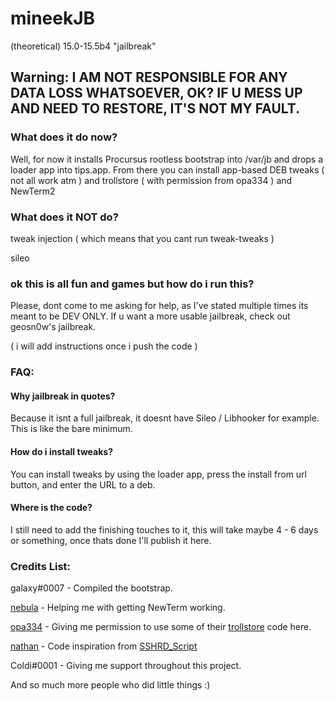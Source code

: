 # mineekJB
(theoretical) 15.0-15.5b4 "jailbreak"

## Warning: I AM NOT RESPONSIBLE FOR ANY DATA LOSS WHATSOEVER, OK? IF U MESS UP AND NEED TO RESTORE, IT'S NOT MY FAULT.

### What does it do now?
Well, for now it installs Procursus rootless bootstrap into /var/jb and drops a loader app into tips.app. From there you can install app-based DEB tweaks ( not all work atm ) and trollstore ( with permission from opa334 ) and NewTerm2

### What does it NOT do?
tweak injection ( which means that you cant run tweak-tweaks )

sileo

### ok this is all fun and games but how do i run this?
Please, dont come to me asking for help, as I've stated multiple times its meant to be DEV ONLY. If u want a more usable jailbreak, check out geosn0w's jailbreak.

( i will add instructions once i push the code )

### FAQ:
#### Why jailbreak in quotes?
Because it isnt a full jailbreak, it doesnt have Sileo / Libhooker for example. This is like the bare minimum.

#### How do i install tweaks?
You can install tweaks by using the loader app, press the install from url button, and enter the URL to a deb.

#### Where is the code?
I still need to add the finishing touches to it, this will take maybe 4 - 6 days or something, once thats done I'll publish it here.

### Credits List:
galaxy#0007 - Compiled the bootstrap.

[nebula](https://github.com/itsnebulalol/) - Helping me with getting NewTerm working.

[opa334](https://github.com/opa334/) - Giving me permission to use some of their [trollstore](https://github.com/opa334/TrollStore) code here.

[nathan](https://github.com/verygenericname) - Code inspiration from [SSHRD_Script](https://github.com/verygenericname/SSHRD_Script)

Coldi#0001 - Giving me support throughout this project.

And so much more people who did little things :)
